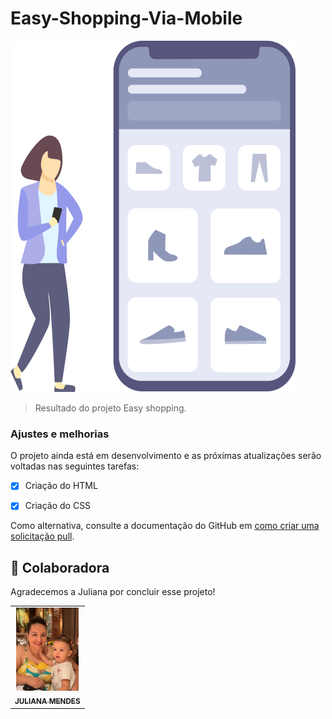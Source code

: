 # Easy-Shopping-Via-Mobile


<img src="./illustration-3-3.png" alt="logo">

> Resultado do projeto Easy shopping.

### Ajustes e melhorias

O projeto ainda está em desenvolvimento e as próximas atualizações serão voltadas nas seguintes tarefas:

- [x] Criação do HTML
- [x] Criação do CSS



Como alternativa, consulte a documentação do GitHub em [como criar uma solicitação pull](https://help.github.com/en/github/collaborating-with-issues-and-pull-requests/creating-a-pull-request).

## 🤝 Colaboradora

Agradecemos a Juliana por concluir esse projeto!

<table>
  <tr>
    <td align="center">
      <a href="#">
        <img src="./Juliana.jpeg " width="100px;" alt="Foto do Iuri Silva no GitHub"/><br>
        <sub>
          <b>JULIANA MENDES</b>
        </sub>
      </a>
    </td>
      
</table>
